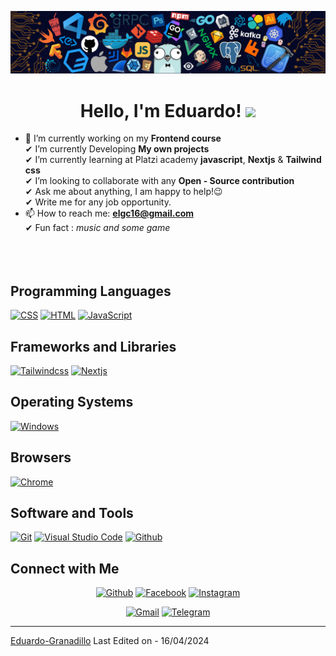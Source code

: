 ![Github Banner](https://github.com/Jaydeep-Yadav/Jaydeep-Yadav/blob/main/banner.png)

<h1 align="center">
Hello, I'm Eduardo!
	<a href="https://github.com/Bouaskaoun" target="_self">
		<img src="https://media.giphy.com/media/hvRJCLFzcasrR4ia7z/giphy.gif" width="30">
	</a>
</h1>

- 🔭 I’m currently working on my **Frontend course** <br>
✔ I’m currently Developing **My own projects**<br>
✔ I’m currently learning at Platzi academy **javascript**, **Nextjs** & **Tailwind css**<br>
✔ I’m looking to collaborate with any **Open - Source contribution**<br>
✔ Ask me about anything, I am happy to help!😉<br>
✔ Write me for any job opportunity.
- 📫 How to reach me: **elgc16@gmail.com**<br>
✔ Fun fact : *music and some game*<br><br><br><br>



## Programming Languages

<p>
    <a href="#"><img alt="CSS" src="https://img.shields.io/badge/CSS%20-%231572B6.svg?logo=css3&logoColor=white"></a>
    <a href="#"><img alt="HTML" src="https://img.shields.io/badge/HTML%20-%23E34F26.svg?logo=html5&logoColor=white"></a>
    <a href="#"><img alt="JavaScript" src="https://img.shields.io/badge/JavaScript%20-%23F7DF1E.svg?logo=javascript&logoColor=black"></a>
</p>

## Frameworks and Libraries
<p>
   <a href="#"><img alt="Tailwindcss" src="https://img.shields.io/badge/tailwindcss-%2338B2AC.svg?logo=tailwindcss&logoColor=white"></a>
   <a href="#"><img alt="Nextjs" src="https://img.shields.io/badge/Next-black?style=for-the-badge&logo=next.js&logoColor=white"></a>

</p>

## Operating Systems
<p>
	<a href="#"><img alt="Windows" src="https://img.shields.io/badge/Windows-0078D6?logo=windows&logoColor=white"></a                                                                                                           
</p>

## Browsers
<p>
	<a href="#"><img alt="Chrome" src="https://img.shields.io/badge/Google_chrome-4285F4?logo=Google-Chrome&logoColor=white"></a>
</p>

## Software and Tools
<p>
  <a href="#"><img alt="Git" src="https://img.shields.io/badge/Git%20-%23F05033.svg?logo=git&logoColor=white"></a>
  <a href="#"><img alt="Visual Studio Code" src="https://img.shields.io/badge/Visual%20Studio%20Code-0078d7.svg?logo=visual-studio-code&logoColor=white"></a>
  <a href="https://github.com/EduardoGranadillo"><img alt="Github" title="Eduardo Granadillo Github" src="https://img.shields.io/badge/GitHub-100000?style=for-the-badge&logo=github&logoColor=white"></a>
</p>

## Connect with Me


<p align="center">
  <a href="#"><img alt="Github" title="Eduardo Granadillo Github" src="https://img.shields.io/badge/GitHub-100000?style=for-the-badge&logo=github&logoColor=white"></a>
  <a href="#"><img alt="Facebook" title="Eduardo Granadillo FB" src="https://img.shields.io/badge/Facebook-1877F2?style=for-the-badge&logo=facebook&logoColor=white"></a>
  <a href="#"><img alt="Instagram" title="Eduardo Granadillo Instagram" src="https://img.shields.io/badge/Instagram-E4405F?style=for-the-badge&logo=instagram&logoColor=white"></a>
 </p>
 <p align="center">
  <a href="mailto:elgc16@gmail.com"><img alt="Gmail" title="Eduardo Granadillo Gmail" src="https://img.shields.io/badge/Gmail-D14836?style=for-the-badge&logo=gmail&logoColor=white"></a>
  <a href="#"><img alt="Telegram" title="Eduardo Granadillo Telegram" src="https://img.shields.io/badge/Telegram-2CA5E0?style=for-the-badge&logo=telegram&logoColor=white"></a> 
</p>

------
[Eduardo-Granadillo](https://github.com/EduardoGranadillo)
Last Edited on - 16/04/2024
